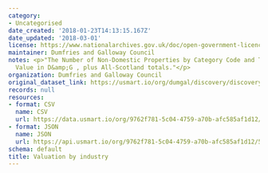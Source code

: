 ```yaml
---
category:
- Uncategorised
date_created: '2018-01-23T14:13:15.167Z'
date_updated: '2018-03-01'
license: https://www.nationalarchives.gov.uk/doc/open-government-licence/version/3/
maintainer: Dumfries and Galloway Council
notes: <p>"The Number of Non-Domestic Properties by Category Code and Total Rateable
  Value in D&amp;G , plus All-Scotland totals."</p>
organization: Dumfries and Galloway Council
original_dataset_link: https://usmart.io/org/dumgal/discovery/discovery-view-detail/c72bf08c-c809-48e0-9e2c-e43f363f5a1b
records: null
resources:
- format: CSV
  name: CSV
  url: https://data.usmart.io/org/9762f781-5c04-4759-a70b-afc585af1d12/resource?resourceGUID=0d4286b2-c9c6-43a3-a87c-a1cba1ac600c
- format: JSON
  name: JSON
  url: https://api.usmart.io/org/9762f781-5c04-4759-a70b-afc585af1d12/596aa399-760c-4dc5-a76d-58ecd43fc7e6/1/urql
schema: default
title: Valuation by industry
---
```

